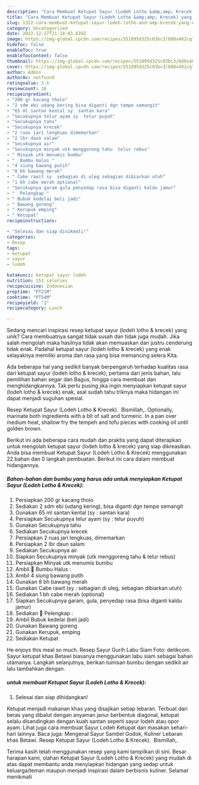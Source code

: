 ```yaml
---
description: "Cara Membuat Ketupat Sayur (Lodeh Lotho &amp;amp; Krecek) yang Enak"
title: "Cara Membuat Ketupat Sayur (Lodeh Lotho &amp;amp; Krecek) yang Enak"
slug: 1322-cara-membuat-ketupat-sayur-lodeh-lotho-and-amp-krecek-yang-enak
category: Uncategorized
date: 2022-12-27T21:18:03.639Z
image: https://img-global.cpcdn.com/recipes/551095d325c03bc3/680x482cq70/ketupat-sayur-lodeh-lotho-krecek-foto-resep-utama.jpg
hideToc: false
enableToc: true
enableTocContent: false
thumbnail: https://img-global.cpcdn.com/recipes/551095d325c03bc3/680x482cq70/ketupat-sayur-lodeh-lotho-krecek-foto-resep-utama.jpg
cover: https://img-global.cpcdn.com/recipes/551095d325c03bc3/680x482cq70/ketupat-sayur-lodeh-lotho-krecek-foto-resep-utama.jpg
author: Admin
authorAv: notfound
ratingvalue: 3.6
reviewcount: 16
recipeingredient:
- "200 gr kacang tholo"
- "2 sdm ebi udang kering bisa diganti dgn tempe semangit"
- "65 ml santan kental sy  santan kara"
- "Secukupnya telur ayam sy  telur puyuh"
- "Secukupnya tahu"
- "Secukupnya krecek"
- "2 ruas jari lengkuas dimemarkan"
- "2 lbr daun salam"
- "Secukupnya air"
- "Secukupnya minyak utk menggoreng tahu  telur rebus"
- " Minyak utk menumis bumbu"
- "  Bumbu Halus "
- "4 siung bawang putih"
- "8 bh bawang merah"
- " Cabe rawit sy  sebagian di uleg sebagian dibiarkan utuh"
- "1 bh cabe merah optional"
- "Secukupnya garam gula penyedap rasa bisa diganti kaldu jamur"
- "  Pelengkap "
- " Bubuk kedelai beli jadi"
- " Bawang goreng"
- " Kerupuk emping"
- " Ketupat"
recipeinstructions:

- "Selesai dan siap dinikmati!"
categories:
- Resep
tags:
- ketupat
- sayur
- lodeh

katakunci: ketupat sayur lodeh 
nutrition: 153 calories
recipecuisine: Indonesian
preptime: "PT21M"
cooktime: "PT54M"
recipeyield: "1"
recipecategory: Lunch

---
```





Sedang mencari inspirasi resep ketupat sayur (lodeh lotho &amp; krecek) yang unik? Cara membuatnya sangat tidak susah dan tidak juga mudah. Jika salah mengolah maka hasilnya tidak akan memuaskan dan justru cenderung tidak enak. Padahal ketupat sayur (lodeh lotho &amp; krecek) yang enak selayaknya memiliki aroma dan rasa yang bisa memancing selera Kita.





Ada beberapa hal yang sedikit banyak berpengaruh terhadap kualitas rasa dari ketupat sayur (lodeh lotho &amp; krecek), pertama dari jenis bahan, lalu pemilihan bahan segar dan Bagus, hingga cara membuat dan menghidangkannya. Tak perlu pusing jika ingin menyiapkan ketupat sayur (lodeh lotho &amp; krecek) enak,      asal sudah tahu triknya maka hidangan ini dapat menjadi suguhan spesial.














Resep Ketupat Sayur (Lodeh Lotho &amp; Krecek). ️ Bismillah,. Optionally, marinate both ingredients with a bit of salt and turmeric. In a pan over medium heat, shallow fry the tempeh and tofu pieces with cooking oil until golden brown.






Berikut ini ada beberapa cara mudah dan praktis yang dapat diterapkan untuk mengolah ketupat sayur (lodeh lotho &amp; krecek) yang siap dikreasikan. Anda bisa membuat Ketupat Sayur (Lodeh Lotho &amp; Krecek) menggunakan 22 bahan dan 0 langkah pembuatan. Berikut ini cara dalam membuat hidangannya.

<!--inarticleads1-->

##### Bahan-bahan dan bumbu yang harus ada untuk menyiapkan Ketupat Sayur (Lodeh Lotho &amp; Krecek):

1. Persiapkan 200 gr kacang tholo
1. Sediakan 2 sdm ebi (udang kering), bisa diganti dgn tempe semangit
1. Gunakan 65 ml santan kental (sy : santan kara)
1. Persiapkan Secukupnya telur ayam (sy : telur puyuh)
1. Gunakan Secukupnya tahu
1. Sediakan Secukupnya krecek
1. Persiapkan 2 ruas jari lengkuas, dimemarkan
1. Persiapkan 2 lbr daun salam
1. Sediakan Secukupnya air
1. Siapkan Secukupnya minyak (utk menggoreng tahu &amp; telur rebus)
1. Persiapkan  Minyak utk menumis bumbu
1. Ambil  🌠 Bumbu Halus :
1. Ambil 4 siung bawang putih
1. Gunakan 8 bh bawang merah
1. Gunakan  Cabe rawit (sy : sebagian di uleg, sebagian dibiarkan utuh)
1. Sediakan 1 bh cabe merah (optional)
1. Siapkan Secukupnya garam, gula, penyedap rasa (bisa diganti kaldu jamur)
1. Sediakan  🌠 Pelengkap :
1. Ambil  Bubuk kedelai (beli jadi)
1. Gunakan  Bawang goreng
1. Gunakan  Kerupuk, emping
1. Sediakan  Ketupat


He enjoys this meal so much. Resep Sayur Gurih Labu Siam Foto: detikcom. Sayur ketupat khas Betawi biasanya menggunakan labu siam sebagai bahan utamanya. Langkah selanjutnya, berikan tumisan bumbu dengan sedikit air lalu tambahkan dengan. 

<!--inarticleads2-->

#####  untuk membuat Ketupat Sayur (Lodeh Lotho &amp; Krecek):


1. Selesai dan siap dihidangkan!

Ketupat menjadi makanan khas yang disajikan setiap lebaran. Terbuat dari beras yang dibalut dengan anyaman janur berbentuk diagonal, ketupat selalu disandingkan dengan kuah santan seperti sayur lodeh atau opor ayam. Lihat juga cara membuat Sayur Lodeh Ketupat dan masakan sehari-hari lainnya. Baca juga: Mengenal Sayur Sambel Godok, Kuliner Lebaran khas Betawi. Resep Ketupat Sayur (Lodeh Lotho &amp; Krecek). ️ Bismillah,. 

Terima kasih telah menggunakan resep yang kami tampilkan di sini. Besar harapan kami, olahan Ketupat Sayur (Lodeh Lotho &amp; Krecek) yang mudah di atas dapat membantu anda menyiapkan hidangan yang sedap untuk keluarga/teman maupun menjadi inspirasi dalam berbisnis kuliner. Selamat menikmati
